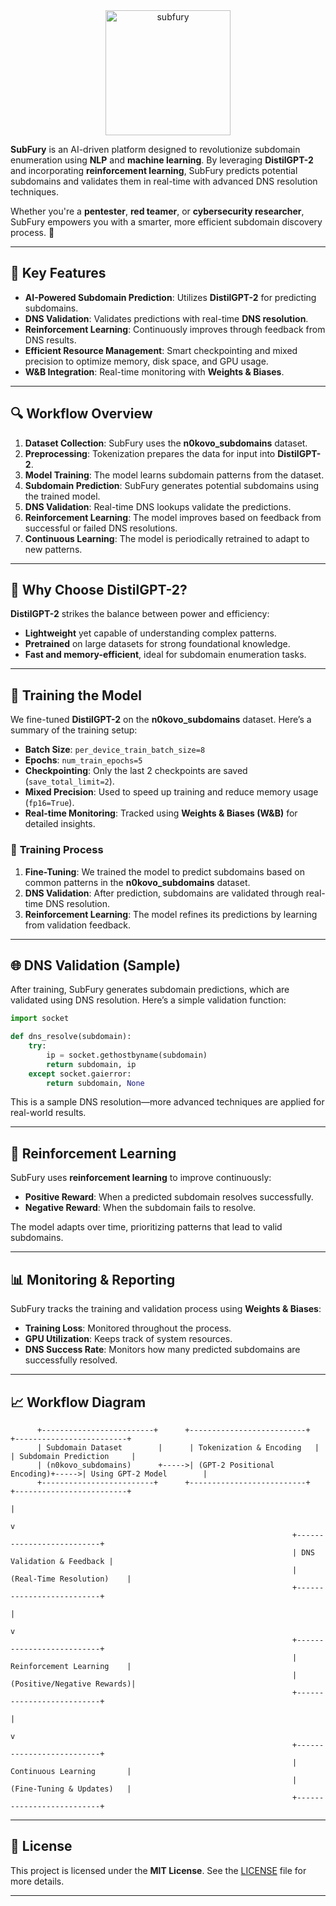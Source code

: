 <div align="center" >
  <img  src="https://github.com/user-attachments/assets/e1328a64-077f-47df-bf2d-da588bbe9a79" alt="subfury" width="200" height="200" style="background: transparent; "/>
</div>

**SubFury** is an AI-driven platform designed to revolutionize subdomain enumeration using **NLP** and **machine learning**. By leveraging **DistilGPT-2** and incorporating **reinforcement learning**, SubFury predicts potential subdomains and validates them in real-time with advanced DNS resolution techniques.

Whether you're a **pentester**, **red teamer**, or **cybersecurity researcher**, SubFury empowers you with a smarter, more efficient subdomain discovery process. 🚀

---

## 🌟 **Key Features**

- **AI-Powered Subdomain Prediction**: Utilizes **DistilGPT-2** for predicting subdomains.
- **DNS Validation**: Validates predictions with real-time **DNS resolution**.
- **Reinforcement Learning**: Continuously improves through feedback from DNS results.
- **Efficient Resource Management**: Smart checkpointing and mixed precision to optimize memory, disk space, and GPU usage.
- **W&B Integration**: Real-time monitoring with **Weights & Biases**.

---

## 🔍 **Workflow Overview**

1. **Dataset Collection**: SubFury uses the **n0kovo_subdomains** dataset.
2. **Preprocessing**: Tokenization prepares the data for input into **DistilGPT-2**.
3. **Model Training**: The model learns subdomain patterns from the dataset.
4. **Subdomain Prediction**: SubFury generates potential subdomains using the trained model.
5. **DNS Validation**: Real-time DNS lookups validate the predictions.
6. **Reinforcement Learning**: The model improves based on feedback from successful or failed DNS resolutions.
7. **Continuous Learning**: The model is periodically retrained to adapt to new patterns.

---

## 🤔 **Why Choose DistilGPT-2?**

**DistilGPT-2** strikes the balance between power and efficiency:

- **Lightweight** yet capable of understanding complex patterns.
- **Pretrained** on large datasets for strong foundational knowledge.
- **Fast and memory-efficient**, ideal for subdomain enumeration tasks.

---

## 🧠 **Training the Model**

We fine-tuned **DistilGPT-2** on the **n0kovo_subdomains** dataset. Here’s a summary of the training setup:

- **Batch Size**: `per_device_train_batch_size=8`
- **Epochs**: `num_train_epochs=5`
- **Checkpointing**: Only the last 2 checkpoints are saved (`save_total_limit=2`).
- **Mixed Precision**: Used to speed up training and reduce memory usage (`fp16=True`).
- **Real-time Monitoring**: Tracked using **Weights & Biases (W&B)** for detailed insights.

### 🎯 **Training Process**

1. **Fine-Tuning**: We trained the model to predict subdomains based on common patterns in the **n0kovo_subdomains** dataset.
2. **DNS Validation**: After prediction, subdomains are validated through real-time DNS resolution.
3. **Reinforcement Learning**: The model refines its predictions by learning from validation feedback.

---

## 🌐 **DNS Validation (Sample)**

After training, SubFury generates subdomain predictions, which are validated using DNS resolution. Here’s a simple validation function:

```python
import socket

def dns_resolve(subdomain):
    try:
        ip = socket.gethostbyname(subdomain)
        return subdomain, ip
    except socket.gaierror:
        return subdomain, None
```

This is a sample DNS resolution—more advanced techniques are applied for real-world results.

---

## 🔄 **Reinforcement Learning**

SubFury uses **reinforcement learning** to improve continuously:

- **Positive Reward**: When a predicted subdomain resolves successfully.
- **Negative Reward**: When the subdomain fails to resolve.

The model adapts over time, prioritizing patterns that lead to valid subdomains.

---

## 📊 **Monitoring & Reporting**

SubFury tracks the training and validation process using **Weights & Biases**:

- **Training Loss**: Monitored throughout the process.
- **GPU Utilization**: Keeps track of system resources.
- **DNS Success Rate**: Monitors how many predicted subdomains are successfully resolved.

---

## 📈 **Workflow Diagram**

```plaintext
      +-------------------------+      +--------------------------+      +-------------------------+
      | Subdomain Dataset        |      | Tokenization & Encoding   |      | Subdomain Prediction     |
      | (n0kovo_subdomains)      +----->| (GPT-2 Positional Encoding)+----->| Using GPT-2 Model        |
      +-------------------------+      +--------------------------+      +-------------------------+
                                                                         |
                                                                         v
                                                               +--------------------------+
                                                               | DNS Validation & Feedback |
                                                               | (Real-Time Resolution)    |
                                                               +--------------------------+
                                                                         |
                                                                         v
                                                               +--------------------------+
                                                               | Reinforcement Learning    |
                                                               | (Positive/Negative Rewards)|
                                                               +--------------------------+
                                                                         |
                                                                         v
                                                               +--------------------------+
                                                               | Continuous Learning       |
                                                               | (Fine-Tuning & Updates)   |
                                                               +--------------------------+
```

---

## 📝 **License**

This project is licensed under the **MIT License**. See the [LICENSE](LICENSE) file for more details.

---

